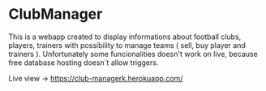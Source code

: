 # ClubManager
This is a webapp created to display informations about football clubs, players, trainers with possibility to manage teams ( sell, buy player and trainers ). 
Unfortunately some funcionalities doesn't work on live, because free database hosting doesn`t allow triggers.

Live view -> https://club-managerk.herokuapp.com/
